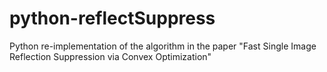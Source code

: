 # python-reflectSuppress
Python re-implementation of the algorithm in the paper "Fast Single Image Reflection Suppression via Convex Optimization"
